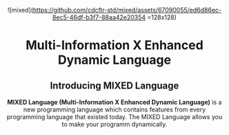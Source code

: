 <div align="center">

![mixed](https://github.com/cdcftr-std/mixed/assets/67090055/ed6d86ec-8ec5-46df-b3f7-88aa42e20354 =128x128)

# Multi-Information X Enhanced Dynamic Language

## Introducing MIXED Language

**MIXED Language (Multi-Information X Enhanced Dynamic Language)** is a new programming language which contains features from every programming language that existed today. The MIXED Language allows you to make your programm dynamically. 

</div>
